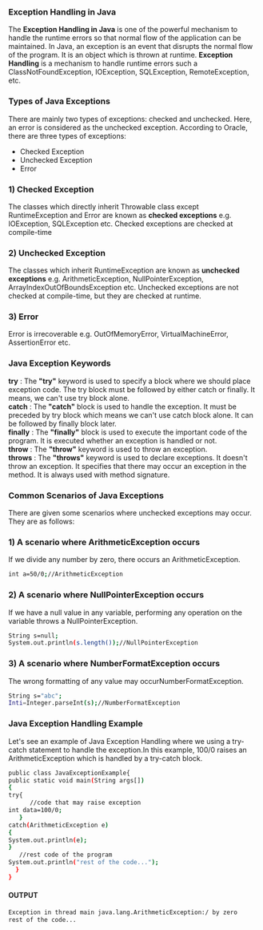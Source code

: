 ### Exception Handling in Java

The **Exception Handling in Java** is one of the powerful mechanism to handle the runtime errors so that normal flow of the application can be maintained. In Java, an exception is an event that disrupts the normal flow of the program. It is an object which is thrown at runtime.
**Exception Handling** is a mechanism to handle runtime errors such a ClassNotFoundException, IOException, SQLException, RemoteException, etc.

### Types of Java Exceptions

There are mainly two types of exceptions: checked and unchecked. Here, an error is considered as the unchecked exception. According to Oracle, there are three types of exceptions:
-	Checked Exception
-	Unchecked Exception
-	Error

### 1) Checked Exception

The classes which directly inherit Throwable class except RuntimeException and Error are known as **checked exceptions** e.g. IOException, SQLException etc. Checked exceptions are checked at compile-time

### 2) Unchecked Exception

The classes which inherit RuntimeException are known as **unchecked exceptions** e.g. ArithmeticException, NullPointerException, ArrayIndexOutOfBoundsException etc. Unchecked exceptions are not checked at compile-time, but they are checked at runtime.

### 3) Error

Error is irrecoverable e.g. OutOfMemoryError, VirtualMachineError, AssertionError etc.

### Java Exception Keywords

**try** : The **"try"** keyword is used to specify a block where we should place exception code. The try block must be followed by either catch or finally. It means, we can't use try block alone.<br>
**catch** : The **"catch"** block is used to handle the exception. It must be preceded by try block which means we can't use catch block alone. It can be followed by finally block later.<br>
**finally** :  The **"finally"** block is used to execute the important code of the program. It is executed whether an exception is handled or not.<br>
**throw** : The **"throw"** keyword is used to throw an exception.<br>
**throws** :  The **"throws"** keyword is used to declare exceptions. It doesn't throw an exception. It specifies that there may occur an exception in the method. It is always used with method signature.<br>

### Common Scenarios of Java Exceptions

There are given some scenarios where unchecked exceptions may occur. They are as follows:

### 1) A scenario where ArithmeticException occurs

If we divide any number by zero, there occurs an ArithmeticException.
```sh
int a=50/0;//ArithmeticException  
```
### 2) A scenario where NullPointerException occurs

If we have a null value in any variable, performing any operation on the variable throws a NullPointerException.
```sh
String s=null;  
System.out.println(s.length());//NullPointerException  
```
### 3) A scenario where NumberFormatException occurs

The wrong formatting of any value may occurNumberFormatException.
```sh
String s="abc";  
Inti=Integer.parseInt(s);//NumberFormatException
```
### Java Exception Handling Example

Let's see an example of Java Exception Handling where we using a try-catch statement to handle the exception.In this example, 100/0 raises an ArithmeticException which is handled by a try-catch block.
```sh
public class JavaExceptionExample{  
public static void main(String args[])
{  
try{
      //code that may raise exception  
int data=100/0;  
   }
catch(ArithmeticException e)
{
System.out.println(e);
}  
   //rest code of the program   
System.out.println("rest of the code...");  
  }  
}
```

#### OUTPUT

```sh
Exception in thread main java.lang.ArithmeticException:/ by zero
rest of the code...
```

